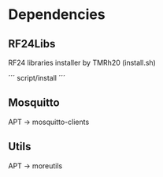 # Dependencies
## RF24Libs

RF24 libraries installer by TMRh20 (install.sh)

´´´
script/install
´´´

## Mosquitto

APT -> mosquitto-clients

## Utils

APT -> moreutils
